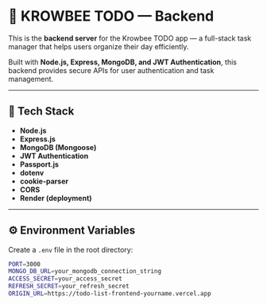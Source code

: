 # 🧠 KROWBEE TODO — Backend

This is the **backend server** for the Krowbee TODO app — a full-stack task manager that helps users organize their day efficiently.

Built with **Node.js, Express, MongoDB, and JWT Authentication**, this backend provides secure APIs for user authentication and task management.

---

## 🚀 Tech Stack
- **Node.js**
- **Express.js**
- **MongoDB (Mongoose)**
- **JWT Authentication**
- **Passport.js**
- **dotenv**
- **cookie-parser**
- **CORS**
- **Render (deployment)**

---

## ⚙️ Environment Variables
Create a `.env` file in the root directory:

```bash
PORT=3000
MONGO_DB_URL=your_mongodb_connection_string
ACCESS_SECRET=your_access_secret
REFRESH_SECRET=your_refresh_secret
ORIGIN_URL=https://todo-list-frontend-yourname.vercel.app

